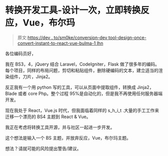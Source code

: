 # 转换开发工具-设计一次，立即转换反应，Vue，布尔玛

> 原文:[https://dev . to/sm0ke/conversion-dev tool-design-once-convert-instant-to-react-vue-bulma-1 lhn](https://dev.to/sm0ke/conversion-devtool-design-once-convert-instantly-to-react-vue-bulma-1lhn)

各位编码员好，

我在 BS3，4，jQuery 结合 Laravel，CodeIgniter，Flask 做了很多年的编码。每个项目，同样的布局问题，剪切和粘贴组件，删除硬编码的文本，建立适当的渲染组件，刀片，Jinja2。

反正我有一个用 python 写的工具，可以从页面中提取组件，转换成 Jinja2，Blade 或者 core Php。整个过程 95%是自动化的，但是我不再使用任何服务器端开发。

现在我处于 React，Vue.js 时代，但我面临着同样的 s_h_i_t .大量的手工工作来迁移一个漂亮的 BS4 主题到 React & Vue。

我正在考虑将转换工具开源，并与社区一起进一步开发。

这个想法是输入一个 BS 主题，并放弃反应，Vue，布尔玛主题。

想法？请就可能的风险提出警告/建议。